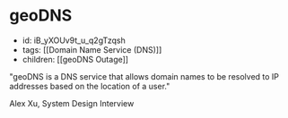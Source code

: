 # geoDNS
* id: iB_yXOUv9t_u_q2gTzqsh
* tags: [[Domain Name Service (DNS)]]
* children: [[geoDNS Outage]]

"geoDNS is a DNS service that allows domain names to be resolved to IP addresses based on the location of a user."

Alex Xu, System Design Interview